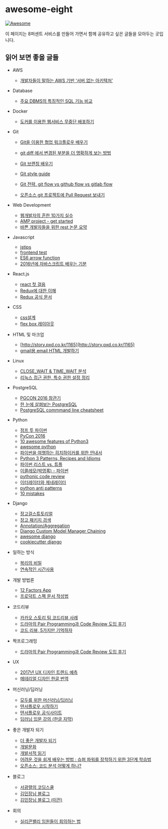 # awesome-eight

[![Awesome](https://cdn.rawgit.com/sindresorhus/awesome/d7305f38d29fed78fa85652e3a63e154dd8e8829/media/badge.svg)](https://github.com/sindresorhus/awesome)

이 페이지는 8퍼센트 서비스를 만들어 가면서 함께 공유하고 싶은 글들을 모아두는 곳입니다.

## 읽어 보면 좋을 글들

*   AWS
    *   [개발자들이 말하는 AWS 기반 ‘서버 없는 아키텍처’](https://aws.amazon.com/ko/blogs/korea/serverless-architecture-by-korean-developers/)
    
*   Database

    *   [주요 DBMS의 특징적인 SQL 기능 비교](http://d2.naver.com/helloworld/907716)
    
*   Docker
    *   [도커를 이용한 웹서비스 무중단 배포하기](http://subicura.com/2016/06/07/zero-downtime-docker-deployment.html)
    
*   Git
    *   [Git을 이용한 협업 워크플로우 배우기](http://blog.appkr.kr/learn-n-think/comparing-workflows/)

    *   [git diff 에서 변경된 부분을 더 명확하게 보는 방법](https://blog.outsider.ne.kr/1011)

    *   [Git 브랜칭 배우기](http://learngitbranching.js.org/)

    *   [Git style guide](https://github.com/ikaruce/git-style-guide)

    *   [Git 전략. git flow vs github flow vs gitlab flow](https://ujuc.github.io/2015/12/16/git-flow-github-flow-gitlab-flow/)

    *   [오픈소스 git 프로젝트에 Pull Request 보내기](http://www.popit.kr/%EC%98%A4%ED%94%88%EC%86%8C%EC%8A%A4-git-%ED%94%84%EB%A1%9C%EC%A0%9D%ED%8A%B8-pull-request-%EB%B3%B4%EB%82%B4%EA%B8%B0/)

*   Web Development

    *   [웹개발자의 흔한 10가지 실수](http://code.tutsplus.com/ko/articles/10-common-web-developer-mistakes--cms-24791)
    *   [AMP project - get started](https://www.ampproject.org/ko/docs/get_started/create)
    *   [바쁜 개발자들을 위한 rest 논문 요약](https://blog.npcode.com/2017/03/02/바쁜-개발자들을-위한-rest-논문-요약/)

*   Javascript

    *   [jstips](https://github.com/loverajoel/jstips)
    *   [frontend test](http://techhtml.github.io/blog/2016/05/)
    *   [ES6 arrow function](https://derickbailey.com/2015/09/28/do-es6-arrow-functions-really-solve-this-in-javascript/)
    *   [2016년에 자바스크립트 배우는 기분](http://www.looah.com/article/view/2054)
*   React.js
    *   [react 첫 걸음](https://github.com/petehunt/react-howto/blob/master/README-ko.md)
    *   [Redux에 대한 이해](https://github.com/FEDevelopers/tech.description/wiki/%EB%A6%AC%EB%8D%95%EC%8A%A4%EC%97%90-%EB%8C%80%ED%95%9C-%EC%9D%B4%ED%95%B4)
    *   [Redux 공식 문서](https://deminoth.github.io/redux/)

*   CSS
    *   [css설계](http://techhtml.github.io/blog/2016/06/)
    *   [flex box 레이아웃](http://ko.learnlayout.com/flexbox.html)

*   HTML 및 마크업
    *   [http://story.pxd.co.kr/1165](http://story.pxd.co.kr/1165)
    *   [gmail용 email HTML 개발하기](http://www.slideshare.net/jdyang54/gmail-email-html)

*   Linux
    *   [CLOSE_WAIT & TIME_WAIT 분석](http://tech.kakao.com/2016/04/21/closewait-timewait/)
    *   [리눅스 접근 권한, 특수 권한 설정 정리](http://www.haruair.com/blog/3711)

*   PostgreSQL

    *   [PGCON 2016 참관기](http://ktdsoss.tistory.com/m/post/477)
    *   [한 눈에 살펴보는 PostgreSQL](http://d2.naver.com/helloworld/227936)
    *   [PostgreSQL commmand line cheatsheet](https://gist.github.com/Kartones/dd3ff5ec5ea238d4c546)

*   Python
    *   [점프 투 파이썬](https://wikidocs.net/book/1)
    *   [PyCon 2016](https://www.youtube.com/channel/UCwTD5zJbsQGJN75MwbykYNw)
    *   [10 awesome features of Python3](https://asmeurer.github.io/python3-presentation/slides.html#1)
    *   [awesome python](https://github.com/vinta/awesome-python/)
    *   [파이썬을 여행하는 히치하이커를 위한 안내서](http://python-guide-kr.readthedocs.io/ko/latest/)
    *   [Python 3 Patterns, Recipes and Idioms](http://python-3-patterns-idioms-test.readthedocs.io/en/latest/index.html)
    *   [파이썬 리스트 vs. 튜플](http://www.haruair.com/blog/3725)
    *   [이콜레모(박영록) - 파이썬](http://ecolemodev.wikinamu.com/%ED%8C%8C%EC%9D%B4%EC%8D%AC)
    *   [pythonic code review](https://access.redhat.com/blogs/766093/posts/2802001)
    *   [이터레이터와 제네레이터](http://confluence.8percent.kr/mingrammer.com/translation-iterators-vs-generators)
    *   [python anti patterns](http://docs.quantifiedcode.com/python-anti-patterns/index.html)
    *   [10 mistakes](https://www.toptal.com/python/top-10-mistakes-that-python-programmers-make)
    
*   Django

    *   [장고걸스튜토리얼](https://www.gitbook.com/book/djangogirlsseoul/tutorial/details)
    *   [장고 패키지 검색](https://www.djangopackages.com/grids/g/perms/)
    *   [Annotation/Aggregation](http://raccoonyy.github.io/django-annotate-and-aggregate-like-as-excel/)
    *   [Django Custom Model Manager Chaining](http://hunterford.me/django-custom-model-manager-chaining/)
    *   [awesome django](https://gitlab.com/rosarior/awesome-django)
    *   [cookiecutter django](https://github.com/pydanny/cookiecutter-django)

*   일하는 방식

    *   [복리의 비밀](http://agile.egloos.com/2854698)
    *   [연속적인 시간사용](https://brunch.co.kr/@brunchflgu/98)
    
*   개발 방법론
    *   [12 Factors App](https://12factor.net/ko/)
    *   [프로덕트 스펙 문서 작성법](https://webuildproduct.com/%EC%8A%A4%ED%8E%99-%EB%AC%B8%EC%84%9C-%EC%9E%91%EC%84%B1%EC%97%90-%EA%B4%80%ED%95%98%EC%97%AC-ee61a1fc294f#.mg1mlilj8)

*   코드리뷰

    *   [카카오 스토리 팀 코드리뷰 사례](http://tech.kakao.com/2016/02/04/kakaostory-codereview/)
    *   [드라마의 Pair Programming과 Code Review 도입 후기](http://developer.dramancompany.com/2016/05/%EB%93%9C%EB%9D%BC%EB%A7%88%EC%9D%98-pair-programming%EA%B3%BC-code-review-%EB%8F%84%EC%9E%85-%ED%9B%84%EA%B8%B0/)
    *   [코드 리뷰, 5가지만 기억하자](http://silentsoft.tistory.com/20)

*   짝프로그래밍

    *   [드라마의 Pair Programming과 Code Review 도입 후기](http://developer.dramancompany.com/2016/05/%EB%93%9C%EB%9D%BC%EB%A7%88%EC%9D%98-pair-programming%EA%B3%BC-code-review-%EB%8F%84%EC%9E%85-%ED%9B%84%EA%B8%B0/)


*   UX
    *   [2017년 UX 디자인 트렌드 예측](https://brunch.co.kr/@kakaoux/4)
    *   [메테리얼 디자인 한글 번역](https://davidhyk.github.io/google-design-ko/material-design/introduction.html#introduction-principles)
    
*   머신러닝/딥러닝
    *   [모두를 위한 머신러닝/딥러닝](https://hunkim.github.io/ml/)
    *   [텐서플로우 시작하기](https://gist.github.com/haje01/202ac276bace4b25dd3f)
    *   [텐서플로우 공식사이트](https://www.tensorflow.org/)
    *   [딥러닝 입문 강의 (한글 자막)](https://www.youtube.com/playlist?list=PLjJh1vlSEYgvGod9wWiydumYl8hOXixNu&app=desktop)

*   좋은 개발자 되기
    *   [더 좋은 개발자 되기](http://www.slideshare.net/rockdoli/ss-63333165?ref=https://blog.outsider.ne.kr/1223)
    *   [개발문화](http://channy.creation.net/blog/tag/%EA%B0%9C%EB%B0%9C%EB%AC%B8%ED%99%94)
    *   [개발서적 읽기](https://www.facebook.com/notes/hika-maeng/%EA%B0%9C%EB%B0%9C%EC%84%9C%EC%A0%81-%EC%9D%BD%EA%B8%B0/1061104660623699)
    *   [어려운 것을 쉽게 배우는 방법 : 슈퍼 파워를 장착하기 위한 3단계 학습법](http://www.moreagile.net/2016/02/learning-new-stuff.html)
    *   [오픈소스: 코드 분석 어떻게 하나?](http://www.popit.kr/%EC%98%A4%ED%94%88%EC%86%8C%EC%8A%A4-%EC%BD%94%EB%93%9C-%EB%B6%84%EC%84%9D-%EC%96%B4%EB%96%BB%EA%B2%8C-%ED%95%98%EB%82%98/)

*   블로그
    *   [서광렬의 코딩스쿨](https://gamecodingschool.org/)
    *   [김민장님 블로그](http://minjang.github.io/)
    *   [김민장님 블로그 (이전)](http://minjang.egloos.com/)

*   회의
    *   [실리콘밸리 임원들이 회의하는 법](http://ppss.kr/archives/67454)
